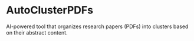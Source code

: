 # AutoClusterPDFs
AI-powered tool that organizes research papers (PDFs) into clusters based on their abstract content. 
